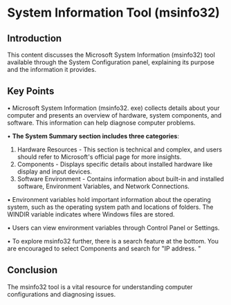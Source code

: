 # System Information Tool (msinfo32) 

## Introduction 
This content discusses the Microsoft System Information (msinfo32) tool available through the System Configuration panel, explaining its purpose and the information it provides. 

## Key Points 
• Microsoft System Information (msinfo32. exe) collects details about your computer and presents an overview of hardware, system components, and software. This information can help diagnose computer problems. 

• __The System Summary section includes three categories__: 
1. Hardware Resources - This section is technical and complex, and users should refer to Microsoft's official page for more insights. 
2. Components - Displays specific details about installed hardware like display and input devices. 
3. Software Environment - Contains information about built-in and installed software, Environment Variables, and Network Connections. 

• Environment variables hold important information about the operating system, such as the operating system path and locations of folders. The WINDIR variable indicates where Windows files are stored. 

• Users can view environment variables through Control Panel or Settings. 

• To explore msinfo32 further, there is a search feature at the bottom. You are encouraged to select Components and search for "IP address. " 

## Conclusion 
The msinfo32 tool is a vital resource for understanding computer configurations and diagnosing issues.